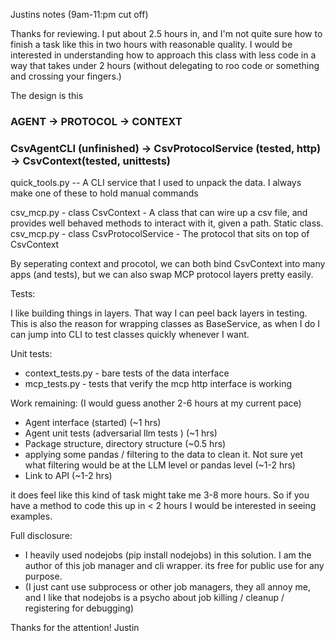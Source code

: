 Justins notes (9am-11:pm cut off)

Thanks for reviewing. I put about 2.5 hours in, and I'm not quite sure how to finish a task like this in two hours with reasonable quality. I would be interested in understanding how to approach this class with less code in a way that takes under 2 hours (without delegating to roo code or something and crossing your fingers.)

The design is this
### AGENT -> PROTOCOL -> CONTEXT 
### CsvAgentCLI (unfinished) -> CsvProtocolService (tested, http) ->  CsvContext(tested, unittests)


quick_tools.py -- A CLI service that I used to unpack the data. I always make one of these to hold manual commands

csv_mcp.py - class CsvContext - A class that can wire up a csv file, and provides well behaved methods to interact with it, given a path. Static class.
csv_mcp.py - class CsvProtocolService - The protocol that sits on top of CsvContext

By seperating context and procotol, we can both bind CsvContext into many apps (and tests), but we can also swap MCP protocol layers pretty easily.

Tests:

I like building things in layers. That way I can peel back layers in testing. This is also the reason for wrapping classes as BaseService, as when I do I can jump into CLI to test classes quickly whenever I want.

Unit tests:
- context_tests.py - bare tests of the data interface
- mcp_tests.py - tests that verify the mcp http interface is working

Work remaining: (I would guess another 2-6 hours at my current pace)
- Agent interface (started) (~1 hrs)
- Agent unit tests (adversarial llm tests ) (~1 hrs)
- Package structure, directory structure (~0.5 hrs)
- applying some pandas / filtering to the data to clean it. Not sure yet what filtering would be at the LLM level or pandas level (~1-2 hrs)
- Link to API  (~1-2 hrs)

it does feel like this kind of task might take me 3-8 more hours. So if you have a method to code this up in < 2 hours I would be interested in seeing examples.

Full disclosure:

- I heavily used nodejobs (pip install nodejobs) in this solution. I am the author of this job manager and cli wrapper. its free for public use for any purpose.
- (I just cant use subprocess or other job managers, they all annoy me, and I like that nodejobs is a psycho about job killing / cleanup / registering for debugging)

Thanks for the attention!
Justin 
